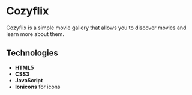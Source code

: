 # Cozyflix

Cozyflix is a simple movie gallery that allows you to discover movies and learn more about them.

## Technologies

- **HTML5**
- **CSS3**
- **JavaScript**
- **Ionicons** for icons
